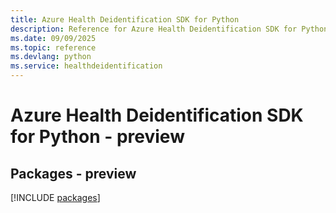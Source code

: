 ```yaml
---
title: Azure Health Deidentification SDK for Python
description: Reference for Azure Health Deidentification SDK for Python
ms.date: 09/09/2025
ms.topic: reference
ms.devlang: python
ms.service: healthdeidentification
---
```

# Azure Health Deidentification SDK for Python - preview
## Packages - preview
[!INCLUDE [packages](health-deidentification-index.md)]